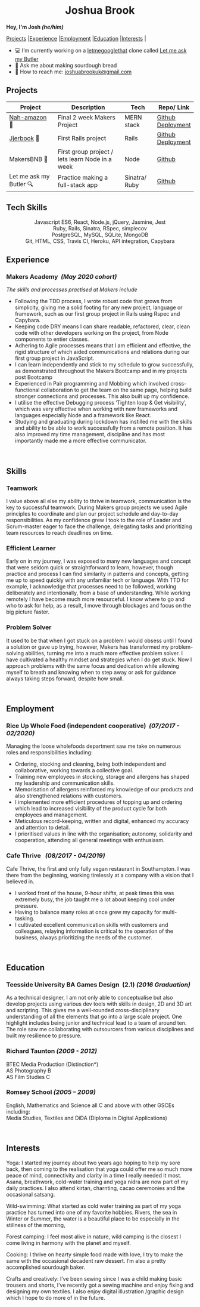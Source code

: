 <div align="center">
<h1>Joshua Brook</h1></div>

<b>Hey, I'm Josh <i>(he/him)</i></b>

[Projects](#projects) |[Experience](#experience) |[Employment](#employment) |[Education](#education) |[Interests](#interests) |

- :computer: I’m currently working on a [letmegooglethat](http://letmegooglethat.com/) clone called [Let me ask my Butler](https://github.com/joshuaabrookuk/letmeaskmybutler)
- :bread: Ask me about making sourdough bread
- :email: How to reach me: joshuabrookuk@gmail.com

## Projects

| Project | Description | Tech | Repo/ Link
| ----------- | ----------- | ----------- | ----------- |
| [Nah-amazon](https://nah-mazon.web.app/) :convenience_store:| Final 2 week Makers Project | MERN stack | [Github](https://github.com/TimCPB/Nah-Mazon)<br>[Deployment](https://nah-mazon.web.app/) |
| [Jjerbook](https://jjer.herokuapp.com/signup) :book:| First Rails project | Rails | [Github](https://github.com/Emanuele-20/acebook-rails-template)<br>[Deployment](https://jjer.herokuapp.com/signup)|
| MakersBNB :hotel:| First group project / lets learn Node in a week | Node | [Github](https://github.com/sofyloafy/MakersBNB) |
| Let me ask my Butler :mag:| Practice making a full-stack app | Sinatra/ Ruby | [Github](https://github.com/joshuaabrookuk/letmeaskmybutler) |

## Tech Skills
<div align="center">
Javascript ES6, React, Node.js, jQuery, Jasmine, Jest <br>
Ruby, Rails, Sinatra, RSpec, simplecov <br>
PostgreSQL, MySQL, SQLite, MongoDB <br>
Git, HTML, CSS, Travis CI, Heroku, API integration, Capybara <br>
</div>

## Experience

### Makers Academy&nbsp;&nbsp;<i>(May 2020 cohort)</i>

<div><p><i>The skills and processes practised at Makers include </i></p></div>

* Following the TDD process, I wrote robust code that grows from simplicity, giving me a solid footing for any new project, language or framework, such as our first group project in Rails using Rspec and Capybara.
* Keeping code DRY means I can share readable, refactored, clear, clean code with other developers working on the project, from Node components to entier classes.  
* Adhering to Agile processes means that I am efficient and effective, the rigid structure of which aided communications and relations during our first group project in JavaScript.
* I can learn independently and stick to my schedule to grow successfully, as demonstrated throughout the Makers Bootcamp and in my projects post Bootcamp
* Experienced in Pair programming and Mobbing which involved cross-functional collaboration to get the team on the same page, helping build stronger connections and processes. This also built up my confidence.  
* I utilise the effective Debugging process ‘Tighten loop & Get visibility’, which was very effective when working with new frameworks and languages especially Node and a framework like React.
* Studying and graduating during lockdown has instilled me with the skills and ability to be able to work successfully from a remote position. It has also improved my time management, discipline and has most importantly made me a more effective communicator.


<br>

## Skills

### Teamwork
I value above all else my ability to thrive in teamwork, communication is the key to successful teamwork. During Makers group projects we used Agile principles to coordinate and plan our project schedule and day-to-day responsibilities. As my confidence grew I took to the role of Leader and Scrum-master eager to face the challenge, delegating tasks and prioritizing team resources to reach deadlines on time.

### Efficient Learner
Early on in my journey, I was exposed to many new languages and concept that were seldom quick or straightforward to learn, however, though practice and process I can find similarity in patterns and concepts, getting me up to speed quickly with any unfamiliar tech or language. With TTD for example, I acknowledge that processes need to be followed, working deliberately and intentionally, from a base of understanding. While working remotely I have become much more resourceful. I know where to go and who to ask for help, as a result, I move through blockages and focus on the big picture faster.

### Problem Solver
It used to be that when I got stuck on a problem I would obsess until I found a solution or gave up trying, however, Makers has transformed my problem-solving abilities, turning me into a much more effective problem solver. I have cultivated a healthy mindset and strategies when I do get stuck. Now I approach problems with the same focus and dedication while allowing myself to breath and knowing when to step away or ask for guidance always taking steps forward, despite how small.

<br>

## Employment

### Rice Up Whole Food (independent cooperative)&nbsp;&nbsp;<i>(07/2017 - 02/2020)</i>

Managing the loose wholefoods department saw me take on numerous roles and responsibilities including:

* Ordering, stocking and cleaning, being both independent and collaborative, working towards a collective goal.
* Training new employees in stocking, storage and allergens has shaped my leadership and communication skills.
* Memorisation of allergens reinforced my knowledge of our products and also strengthened relations with customers.
* I implemented more efficient procedures of topping up and ordering which lead to increased visibility of the product cycle for both employees and management.
* Meticulous record-keeping, written and digital, enhanced my accuracy and attention to detail.
* I prioritised values in line with the organisation; autonomy, solidarity and cooperation, attending all general meetings with enthusiasm.

### Cafe Thrive &nbsp;&nbsp;<i>(08/2017 - 04/2019)</i>

Cafe Thrive, the first and only fully vegan restaurant in Southampton. I was there from the beginning, working tirelessly at a company with a vision that I believed in.

* I worked front of the house, 9-hour shifts, at peak times this was extremely busy, the job taught me a lot about keeping cool under pressure.
* Having to balance many roles at once grew my capacity for multi-tasking.
* I cultivated excellent communication skills with customers and colleagues, relaying information is critical to the operation of the business, always prioritizing the needs of the customer.

<br>

## Education

### Teesside University BA Games Design&nbsp;&nbsp;(2.1)&nbsp;<i>(2016 Graduation)</i>

As a technical designer, I am not only able to conceptualise but also develop projects using various dev tools with skills in design, 2D and 3D art and scripting. This gives me a well-rounded cross-disciplinary understanding of all the elements that go into a large scale project. One highlight includes being junior and technical lead to a team of around ten. The role saw me collaborating with outsourcers from various disciplines and built my resilience to pressure.


### Richard Taunton&nbsp;<i>(2009 - 2012)</i>

BTEC Media Production (Distinction*)<br>
AS Photography B<br>
AS Film Studies C<br>

### Romsey School&nbsp;<i>(2005 – 2009)</i>

English, Mathematics and Science all C and above
with other GSCEs including:<br> Media Studies, Textiles and DiDA (Diploma in Digital Applications)

<br>

## Interests

Yoga: I started my journey about two years ago hoping to help my sore back, then coming to the realisation that yoga could offer me so much more peace of mind, connectivity and clarity in a time I really needed it most. Asana, breathwork, cold-water training and yoga nidra are now part of my daily practices. I also attend kirtan, charnting, cacao ceremonies and the occasional satsang.

Wild-swimming: What started as cold water training as part of my yoga practice has turned into one of my favorite hobbies.
Rivers, the sea in Winter or Summer, the water is a beautiful place to be especially in the stillness of the morning,

Forest camping: I feel most alive in nature, wild camping is the closest I come living in harmony with the planet and myself.

Cooking: I thrive on hearty simple food made with love, I try to make the same with the occasional decadent raw dessert. I’m also a pretty accomplished sourdough baker.

Crafts and creatively: I’ve been sewing since I was a child making basic trousers and shorts, I’ve recently got a sewing machine and enjoy fixing and designing my own textiles. I also enjoy digital illustration /graphic design which I hope to do more of in the future.
